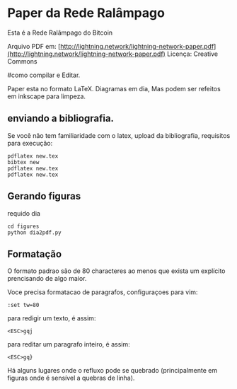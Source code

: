 # Paper da Rede Ralâmpago

Esta é a Rede Ralâmpago do Bitcoin

Arquivo PDF em: [http://lightning.network/lightning-network-paper.pdf](http://lightning.network/lightning-network-paper.pdf)
Licença: Creative Commons

#como compilar e Editar.

Paper esta no formato LaTeX. Diagramas em dia, Mas podem ser refeitos em
inkscape para limpeza.

## enviando a bibliografia.
Se você não tem familiaridade com o latex, upload da bibliografia, requisitos para execução:
```
pdflatex new.tex
bibtex new
pdflatex new.tex
pdflatex new.tex
```

## Gerando figuras
requido dia

```
cd figures
python dia2pdf.py
```

## Formatação

O formato padrao são de 80 characteres ao menos que exista um explícito
prencisando de algo maior.

Voce precisa formatacao de paragrafos, configuraçoes para vim:

```
:set tw=80
```

para redigir um texto, é assim:
```
<ESC>gqj
```

para reditar um paragrafo inteiro, é assim:
```
<ESC>gq}
```

Há alguns lugares onde o refluxo pode se quebrado (principalmente em figuras
onde é sensível a quebras de linha).
